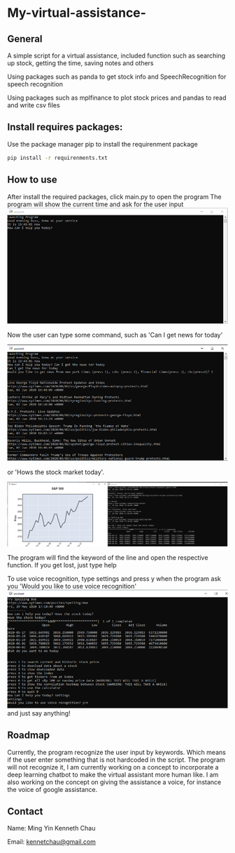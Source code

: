 # My-virtual-assistance-
## General
A simple script for a virtual assistance, included function such as searching up stock, getting the time, saving notes and others 

Using packages such as panda to get stock info and SpeechRecognition for speech recognition

Using packages such as mplfinance to plot stock prices and pandas to read and write csv files 


## Install requires packages:
Use the package manager pip to install the requirenment package
```bash
pip install -r requirenments.txt
```

## How to use
After install the required packages, click main.py to open the program 
The program will show the current time and ask for the user input
![option](https://github.com/kennetchau/My-virtual-assistance-/blob/master/examples/open.PNG)


Now the user can type some command, such as 'Can I get news for today'


![option](https://github.com/kennetchau/My-virtual-assistance-/blob/master/examples/newseg.PNG)


or 'Hows the stock market today'.


![option](https://github.com/kennetchau/My-virtual-assistance-/blob/master/examples/stockeg.PNG)


The program will find the keyword of the line and open the respective function. If you get lost, just type help 


To use voice recognition, type settings and press y when the program ask you 'Would you like to use voice recognition'
![option](https://github.com/kennetchau/My-virtual-assistance-/blob/master/examples/voiceeg.PNG)
and just say anything!

## Roadmap
Currently, the program recognize the user input by keywords. Which means if the user enter something that is not hardcoded in the script. The program will not recognize it, I am currently working on a concept to incorporate a deep learning chatbot to make the virtual assistant more human like. I am also working on the concept on giving the assistance a voice, for instance the voice of google assistance. 

## Contact 
Name: Ming Yin Kenneth Chau 

Email: kennetchau@gmail.com



